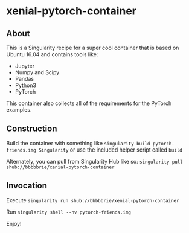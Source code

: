 # xenial-pytorch-container

## About
This is a Singularity recipe for a super cool container that is based on Ubuntu 16.04 and contains tools like:

  * Jupyter
  * Numpy and Scipy
  * Pandas
  * Python3
  * PyTorch

This container also collects all of the requirements for the PyTorch examples. 

## Construction
Build the container with something like ```singularity build pytorch-friends.img Singularity``` or use the included helper script called ```build```

Alternately, you can pull from Singularity Hub like so: ```singularity pull shub://bbbbbrie/xenial-pytorch-container```

## Invocation
Execute ```singularity run shub://bbbbbrie/xenial-pytorch-container``` 

Run ```singularity shell --nv pytorch-friends.img```

Enjoy!
